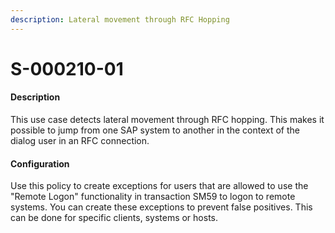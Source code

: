 ```yaml
---
description: Lateral movement through RFC Hopping
---
```


# S-000210-01

#### Description

This use case detects lateral movement through RFC hopping. This makes it possible to jump from one SAP system to another in the context of the dialog user in an RFC connection.

#### Configuration

Use this policy to create exceptions for users that are allowed to use the "Remote Logon" functionality in transaction SM59 to logon to remote systems. You can create these exceptions to prevent false positives. This can be done for specific clients, systems or hosts.
